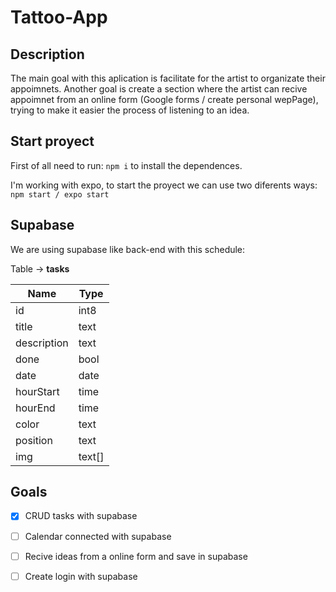 # Tattoo-App

## Description
The main goal with this aplication is facilitate for the artist to organizate their appoimnets.
Another goal is create a section where the artist can recive appoimnet from an online form (Google forms / create personal wepPage), trying to make it easier the process of listening to an idea.

## Start proyect

First of all need to run: `npm i` to install the dependences.

I'm working with expo, to start the proyect we can use two diferents ways:
`npm start / expo start
`
## Supabase
We are using supabase like back-end with this schedule:

Table   -> **tasks**
 

| Name          | Type |
| ------------- | ---- |
|  id           | int8 |
|  title        | text |
|  description  | text |
|  done         | bool |
|  date         | date |
|  hourStart    | time |
|  hourEnd      | time |
|  color        | text |
|  position     | text |
|  img          | text[] |

 

## Goals
- [x] CRUD tasks with supabase
- [ ] Calendar connected with supabase
- [ ] Recive ideas from a online form and save in supabase
- [ ] Create login with supabase

